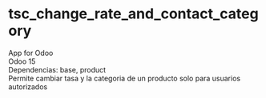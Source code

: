 # tsc_change_rate_and_contact_category
App for Odoo  
Odoo 15  
Dependencias: base, product  
Permite cambiar tasa y la categoria de un producto solo para usuarios autorizados
